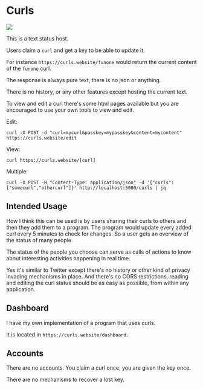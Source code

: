 # Curls

![](https://i.imgur.com/gEGZrrA.jpg)

This is a text status host.

Users claim a `curl` and get a key to be able to update it.

For instance `https://curls.website/funone` would return the current content of the `funone` curl.

The response is always pure text, there is no json or anything.

There is no history, or any other features except hosting the current text.

To view and edit a curl there's some html pages available but you are encouraged to use your own tools to view and edit.

Edit:

```
curl -X POST -d "curl=mycurl&passkey=mypasskey&content=mycontent" https://curls.website/edit
```

View:

```
curl https://curls.website/[curl]
```

Multiple:

```
curl -X POST -H "Content-Type: application/json" -d '{"curls":["somecurl","othercurl"]}' http://localhost:5000/curls | jq
```

## Intended Usage

How I think this can be used is by users sharing their curls to others and then they add them to a program. The program would update every added curl every 5 minutes to check for changes. So a user gets an overview of the status of many people.

The status of the people you choose can serve as calls of actions to know about interesting activities happening in real time.

Yes it's similar to Twitter except there's no history or other kind of privacy invading mechanisms in place. And there's no CORS restrictions, reading and editing the curl status should be as easy as possible, from within any application.

## Dashboard

I have my own implementation of a program that uses curls.

It is located in `https://curls.website/dashboard`.

## Accounts

There are no accounts. You claim a curl once, you are given the key once.

There are no mechanisms to recover a lost key.